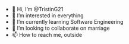 - 👋 Hi, I’m @TristinG21
- 👀 I’m interested in everything 
- 🌱 I’m currently learning Software Engineering
- 💞️ I’m looking to collaborate on marriage
- 📫 How to reach me, outside

<!---
TristinG21/TristinG21 is a ✨ special ✨ repository because its `README.md` (this file) appears on your GitHub profile.
You can click the Preview link to take a look at your changes.
--->
